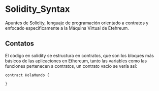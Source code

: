 # Solidity_Syntax
Apuntes de Solidity, lenguaje de programación orientado a contratos y enfocado específicamente a la Máquina Virtual de Etehreum.

## Contatos
El código en solidity se estructura en contratos, que son los bloques más básicos de las aplicaciones en Ethereum, tanto las variables como las funciones pertenecen a contratos, un contrato vacío se vería así:
```
contract HolaMundo {

}
```
